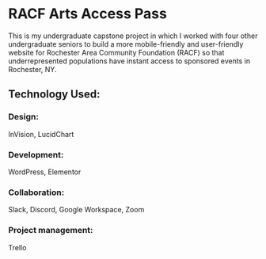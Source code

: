 # RACF Arts Access Pass
This is my undergraduate capstone project in which I worked with four other undergraduate seniors to build a more mobile-friendly and user-friendly website for Rochester Area Community Foundation (RACF) so that underrepresented populations have instant access to sponsored events in Rochester, NY.<br>
## Technology Used:
### Design:
InVision, LucidChart<br>  
### Development:
WordPress, Elementor<br>
### Collaboration:
Slack, Discord, Google Workspace, Zoom<br>
### Project management:
Trello<br>
